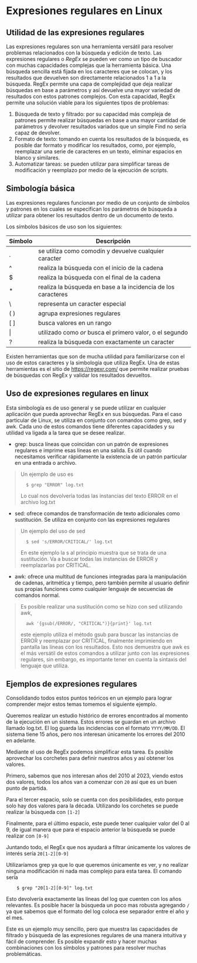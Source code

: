 # Expresiones regulares en Linux
## Utilidad de las expresiones regulares

Las expresiones regulares son una herramienta versátil para resolver problemas relacionados con la búsqueda y edición de texto. Las expresiones regulares o _RegEx_ se pueden ver como un tipo de buscador con muchas capacidades complejas que la herramienta básica. Una búsqueda sencilla está fijada en los caracteres que se colocan, y los resultados que devuelven son directamente relacionados 1 a 1 a la búsqueda. RegEx permite una capa de complejidad que deja realizar búsquedas en base a parámetros y así devuelve una mayor variedad de resultados con estos patrones complejos.
Con esta capacidad, RegEx permite una solución viable para los siguientes tipos de problemas:
1.	Búsqueda de texto y filtrado: por su capacidad más compleja de patrones permite realizar búsquedas en base a una mayor cantidad de parámetros y devolver resultados variados que un simple Find no sería capaz de devolver.
2.	Formato de texto: tomando en cuenta los resultados de la búsqueda, es posible dar formato y modificar los resultados, como, por ejemplo, reemplazar una serie de caracteres en un texto, eliminar espacios en blanco y similares.
3.	Automatizar tareas: se pueden utilizar para simplificar tareas de modificación y reemplazo por medio de la ejecución de scripts.

## Simbología básica 

Las expresiones regulares funcionan por medio de un conjunto de símbolos y patrones en los cuales se especifican los parámetros de búsqueda a utilizar para obtener los resultados dentro de un documento de texto.

Los símbolos básicos de uso son los siguientes:

| Símbolo | Descripción
|---|---|
| . | se utiliza como comodín y devuelve cualquier caracter |
| ^ | realiza la búsqueda con el inicio de la cadena |
| $ | realiza la búsqueda con el final de la cadena |
| * | realiza la búsqueda en base a la incidencia de los caracteres |
| \ | representa un caracter especial |
| ( ) | agrupa expresiones regulares |
| [ ] | busca valores en un rango |
| \| | utilizado como _or_ busca el primero valor, o el segundo |
| ? | realiza la búsqueda con exactamente un caracter |

Existen herramientas que son de mucha utilidad para familiarizarse con el uso de estos caracteres y la simbología que utiliza RegEx. Una de estas herramientas es el sitio de https://regexr.com/ que permite realizar pruebas de búsquedas con RegEx y validar los resultados devueltos.

## Uso de expresiones regulares en linux
Esta simbología es de uso general y se puede utilizar en cualquier aplicación que pueda aprovechar RegEx en sus búsquedas. Para el caso particular de Linux, se utiliza en conjunto con comandos como grep, sed y awk. Cada uno de estos comandos tiene diferentes capacidades y su utilidad va ligada a la tarea que se desee realizar.

* grep: busca líneas que coincidan con un patrón de expresiones regulares e imprime esas líneas en una salida. Es útil cuando necesitamos verificar rápidamente la existencia de un patrón particular en una entrada o archivo.
> Un ejemplo de uso es
>
>       $ grep "ERROR" log.txt
> Lo cual nos devolvería todas las instancias del texto ERROR en el archivo log.txt
* sed: ofrece comandos de transformación de texto adicionales como sustitución. Se utiliza en conjunto con las expresiones regulares
> Un ejemplo del uso de sed
>
>       $ sed 's/ERROR/CRITICAL/' log.txt
> En este ejemplo la s al principio muestra que se trata de una sustitución. Va a buscar todas las instancias de ERROR y reemplazarlas por CRITICAL.
* awk: ofrece una multitud de funciones integradas para la manipulación de cadenas, aritmética y tiempo, pero también permite al usuario definir sus propias funciones como cualquier lenguaje de secuencias de comandos normal.
> Es posible realizar una sustitución como se hizo con sed utilizando awk,
>
>       awk '{gsub(/ERROR/, "CRITICAL")}{print}' log.txt
> este ejemplo utiliza el método gsub para buscar las instancias de ERROR y reemplazar por CRITICAL, finalmente imprimiendo en pantalla las líneas con los resultados. Esto nos demuestra que awk es el más versátil de estos comandos a utilizar junto con las expresiones regulares, sin embargo, es importante tener en cuenta la sintaxis del lenguaje que utiliza.

## Ejemplos de expresiones regulares
Consolidando todos estos puntos teóricos en un ejemplo para lograr comprender mejor estos temas tomemos el siguiente ejemplo.

Queremos realizar un estudio histórico de errores encontrados al momento de la ejecución en un sistema. Estos errores se guardan en un archivo llamado log.txt. El log guarda las incidencias con el formato ````YYYY/MM/DD````. El sistema tiene 15 años, pero nos interesan únicamente los errores del 2010 en adelante.

Mediante el uso de RegEx podemos simplificar esta tarea. Es posible aprovechar los corchetes para definir nuestros años y así obtener los valores.

Primero, sabemos que nos interesan años del 2010 al 2023, viendo estos dos valores, todos los años van a comenzar con ````20```` así que es un buen punto de partida.

Para el tercer espacio, solo se cuenta con dos posibilidades, esto porque solo hay dos valores para la década. Utilizando los corchetes se puede realizar la búsqueda con ````[1-2]````

Finalmente, para el último espacio, este puede tener cualquier valor del 0 al 9, de igual manera que para el espacio anterior la búsqueda se puede realizar con ````[0-9]````

Juntando todo, el RegEx que nos ayudará a filtrar únicamente los valores de interés sería ````20[1-2][0-9]````

Utilizaríamos grep ya que lo que queremos únicamente es ver, y no realizar ninguna modificación ni nada mas complejo para esta tarea. El comando sería

        $ grep "20[1-2][0-9]" log.txt

Esto devolvería exactamente las líneas del log que cuenten con los años relevantes. Es posible hacer la búsqueda un poco mas robusta agregando ````/```` ya que sabemos que el formato del log coloca ese separador entre el año y el mes.

Este es un ejemplo muy sencillo, pero que muestra las capacidades de filtrado y búsqueda de las expresiones regulares de una manera intuitiva y fácil de comprender. Es posible expandir esto y hacer muchas combinaciones con los símbolos y patrones para resolver muchas problemáticas.
